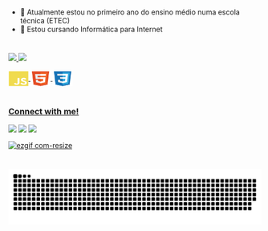 

#
- 🔭 Atualmente estou no primeiro ano do ensino médio numa escola técnica (ETEC)
- 🌱 Estou cursando Informática para Internet


#
<div>
  <a href="https://github.com/GiSant-inf">
  <img height="180em" src="https://github-readme-stats.vercel.app/api?username=GiSant-inf&show_icons=true&theme=darkblue&include_all_commits=true&count_private=true"/>
  <img height="180em" src="https://github-readme-stats.vercel.app/api/top-langs/?username=GiSant-inf&layout=compact&langs_count=16&theme=blue"/>
</div>
<div style="display: inline_block"><br>
  <img align="center" alt="Rafa-Js" height="30" width="40" src="https://raw.githubusercontent.com/devicons/devicon/master/icons/javascript/javascript-plain.svg">
  <img align="center" alt="Rafa-HTML" height="30" width="40" src="https://raw.githubusercontent.com/devicons/devicon/master/icons/html5/html5-original.svg">
  <img align="center" alt="Rafa-CSS" height="30" width="40" src="https://raw.githubusercontent.com/devicons/devicon/master/icons/css3/css3-original.svg">
</div> 
    
 #

<h3 align="left">Connect with me!</h3>
<div>
  <a href="https://www.instagram.com/gi_sant.informatica/" target="_blank"><img src="https://img.shields.io/badge/-Instagram-%23E4405F?style=for-the-badge&logo=instagram&logoColor=white" target="_blank"></a>
  <a href = "mailto:contato@gisant.informatica"><img src="https://img.shields.io/badge/-Gmail-%23333?style=for-the-badge&logo=gmail&logoColor=white" target="_blank"></a>
  <a href="https://www.linkedin.com/in/giovana-santana-de-moraes-87346533a/" target="_blank"><img src="https://img.shields.io/badge/-LinkedIn-%230077B5?style=for-the-badge&logo=linkedin&logoColor=white" target="_blank">
</div>
    
![ezgif com-resize](https://github.com/user-attachments/assets/837fc605-ea84-43f2-8c10-c6fdcb94387b)

  #
    
<picture align="center">
  <source media="(prefers-color-scheme: dark)" srcset="https://raw.githubusercontent.com/GiSant-inf/GiSant-inf/output/github-contribution-grid-snake-dark.svg">
  <source media="(prefers-color-scheme: light)" srcset="https://raw.githubusercontent.com/GiSant-inf/GiSant-inf/output/github-contribution-grid-snake-dark.svg">
  <img align="center" alt="github contribution grid snake animation" src="https://raw.githubusercontent.com/GiSant-inf/GiSant-inf/output/github-contribution-grid-snake.svg">
</picture>

